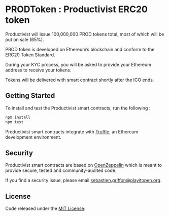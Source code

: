 # PRODToken : Productivist ERC20 token

Productivist will issue 100,000,000 PROD tokens total, most of which will be put on sale (65%).


PROD token is developed on Ethereum’s blockchain and conform to the ERC20 Token Standard.


During your KYC process, you will be asked to provide your Ethereum address to receive your tokens.


Tokens will be delivered with smart contract shortly after the ICO ends.

## Getting Started

To install and test the Productivist smart contracts, run the following :
```sh
npm install
npm test
```
Productivist smart contracts integrate with [Truffle](https://github.com/ConsenSys/truffle), an Ethereum development environment. 

## Security
Productivist smart contracts are based on [OpenZeppelin](https://github.com/OpenZeppelin/zeppelin-solidity/) which is meant to provide secure, tested and community-audited code.

If you find a security issue, please email [sebastien.griffon@playitopen.org](mailto:sebastien.griffon@playitopen.org).


## License
Code released under the [MIT License](https://github.com/Productivist/productivist-token/blob/master/LICENSE).
